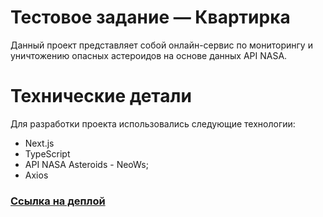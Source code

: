 # Тестовое задание — Квартирка

Данный проект представляет собой онлайн-сервис по мониторингу и уничтожению опасных астероидов на основе данных API NASA.

# Технические детали
Для разработки проекта использовались следующие технологии:
* Next.js
* TypeScript
* API NASA Asteroids - NeoWs;
* Axios

### [Ссылка на деплой](https://armagedon-2023-seven.vercel.app/)
